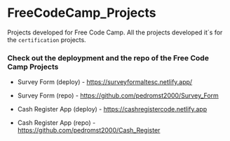 # FreeCodeCamp_Projects
Projects developed for Free Code Camp.
All the projects developed it´s for the `certification` projects.

### Check out the deploypment and the repo of the Free Code Camp Projects

* Survey Form (deploy) - https://surveyformaltesc.netlify.app/
* Survey Form (repo) - https://github.com/pedromst2000/Survey_Form

* Cash Register App (deploy) - https://cashregistercode.netlify.app
* Cash Register App (repo) - https://github.com/pedromst2000/Cash_Register
